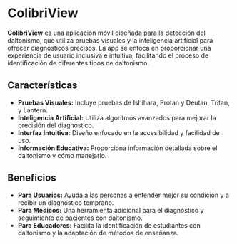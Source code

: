 # ColibriView

**ColibriView** es una aplicación móvil diseñada para la detección del daltonismo, que utiliza pruebas visuales y la inteligencia artificial para ofrecer diagnósticos precisos. La app se enfoca en proporcionar una experiencia de usuario inclusiva e intuitiva, facilitando el proceso de identificación de diferentes tipos de daltonismo.

## Características

- **Pruebas Visuales:** Incluye pruebas de Ishihara, Protan y Deutan, Tritan, y Lantern.
- **Inteligencia Artificial:** Utiliza algoritmos avanzados para mejorar la precisión del diagnóstico.
- **Interfaz Intuitiva:** Diseño enfocado en la accesibilidad y facilidad de uso.
- **Información Educativa:** Proporciona información detallada sobre el daltonismo y cómo manejarlo.

## Beneficios

- **Para Usuarios:** Ayuda a las personas a entender mejor su condición y a recibir un diagnóstico temprano.
- **Para Médicos:** Una herramienta adicional para el diagnóstico y seguimiento de pacientes con daltonismo.
- **Para Educadores:** Facilita la identificación de estudiantes con daltonismo y la adaptación de métodos de enseñanza.
